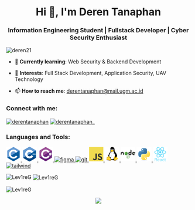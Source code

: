 <h1 align="center">Hi 👋, I'm Deren Tanaphan</h1>
<h3 align="center">Information Engineering Student | Fullstack Developer | Cyber Security Enthusiast</h3>

<p align="left"> <img src="https://komarev.com/ghpvc/?username=deren21&label=Profile%20views&color=0e75b6&style=flat" alt="deren21" /> </p>

- 🌱 **Currently learning**: Web Security & Backend Development

- 👀 **Interests**: Full Stack Development, Application Security, UAV Technology

- 📫 **How to reach me**: derentanaphan@mail.ugm.ac.id


<h3 align="left">Connect with me:</h3>
<p align="left">
<a href="https://linkedin.com/in/derentanaphan" target="blank"><img align="center" src="https://raw.githubusercontent.com/rahuldkjain/github-profile-readme-generator/master/src/images/icons/Social/linked-in-alt.svg" alt="derentanaphan" height="30" width="40" /></a>
<a href="https://instagram.com/derentanaphan_" target="blank"><img align="center" src="https://raw.githubusercontent.com/rahuldkjain/github-profile-readme-generator/master/src/images/icons/Social/instagram.svg" alt="derentanaphan_" height="30" width="40" /></a>
</p>

<h3 align="left">Languages and Tools:</h3>
<p align="left"> <a href="https://www.cprogramming.com/" target="_blank" rel="noreferrer"> <img src="https://raw.githubusercontent.com/devicons/devicon/master/icons/c/c-original.svg" alt="c" width="40" height="40"/> </a> <a href="https://www.w3schools.com/cpp/" target="_blank" rel="noreferrer"> <img src="https://raw.githubusercontent.com/devicons/devicon/master/icons/cplusplus/cplusplus-original.svg" alt="cplusplus" width="40" height="40"/> </a> <a href="https://www.w3schools.com/cs/" target="_blank" rel="noreferrer"> <img src="https://raw.githubusercontent.com/devicons/devicon/master/icons/csharp/csharp-original.svg" alt="csharp" width="40" height="40"/> </a> <a href="https://www.figma.com/" target="_blank" rel="noreferrer"> <img src="https://www.vectorlogo.zone/logos/figma/figma-icon.svg" alt="figma" width="40" height="40"/> </a> <a href="https://git-scm.com/" target="_blank" rel="noreferrer"> <img src="https://www.vectorlogo.zone/logos/git-scm/git-scm-icon.svg" alt="git" width="40" height="40"/> </a> <a href="https://developer.mozilla.org/en-US/docs/Web/JavaScript" target="_blank" rel="noreferrer"> <img src="https://raw.githubusercontent.com/devicons/devicon/master/icons/javascript/javascript-original.svg" alt="javascript" width="40" height="40"/> </a> <a href="https://www.linux.org/" target="_blank" rel="noreferrer"> <img src="https://raw.githubusercontent.com/devicons/devicon/master/icons/linux/linux-original.svg" alt="linux" width="40" height="40"/> </a> <a href="https://nodejs.org" target="_blank" rel="noreferrer"> <img src="https://raw.githubusercontent.com/devicons/devicon/master/icons/nodejs/nodejs-original-wordmark.svg" alt="nodejs" width="40" height="40"/> </a> <a href="https://www.python.org" target="_blank" rel="noreferrer"> <img src="https://raw.githubusercontent.com/devicons/devicon/master/icons/python/python-original.svg" alt="python" width="40" height="40"/> </a> <a href="https://reactjs.org/" target="_blank" rel="noreferrer"> <img src="https://raw.githubusercontent.com/devicons/devicon/master/icons/react/react-original-wordmark.svg" alt="react" width="40" height="40"/> </a> <a href="https://tailwindcss.com/" target="_blank" rel="noreferrer"> <img src="https://www.vectorlogo.zone/logos/tailwindcss/tailwindcss-icon.svg" alt="tailwind" width="40" height="40"/> </a> </p>

<p><img align="left" src="https://github-readme-stats.vercel.app/api/top-langs?username=Lev1reG&show_icons=true&locale=en&layout=compact" alt="Lev1reG" /></p>

<p>&nbsp;<img align="center" src="https://github-readme-stats.vercel.app/api?username=Lev1reG&show_icons=true&locale=en" alt="Lev1reG" /></p>

<p><img align="center" src="https://github-readme-streak-stats.herokuapp.com/?user=Lev1reG&" alt="Lev1reG" /></p>

<p align="center">
  <a href="https://spotify-github-profile.vercel.app/api/view?uid=rciyweastua61vnf0yabjx0wv&redirect=true">
    <img src="https://spotify-github-profile.vercel.app/api/view?uid=rciyweastua61vnf0yabjx0wv&cover_image=true&theme=novatorem&show_offline=false&background_color=121212&interchange=false&bar_color=53b14f&bar_color_cover=false"/>
  </a>
</p>
